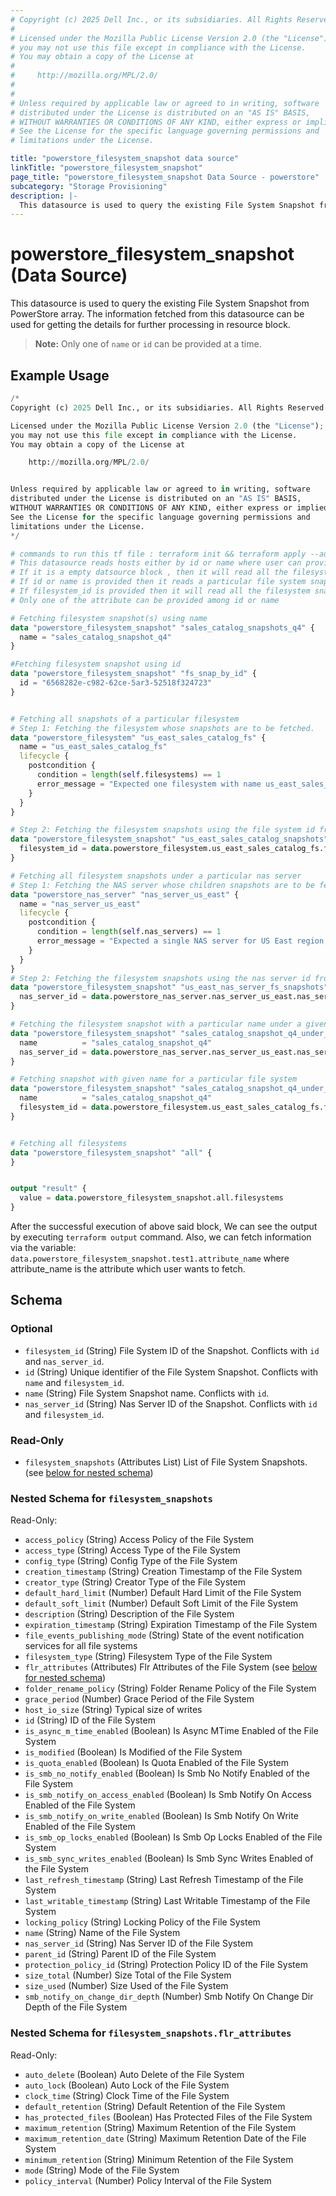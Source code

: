```yaml
---
# Copyright (c) 2025 Dell Inc., or its subsidiaries. All Rights Reserved.
# 
# Licensed under the Mozilla Public License Version 2.0 (the "License");
# you may not use this file except in compliance with the License.
# You may obtain a copy of the License at
# 
#     http://mozilla.org/MPL/2.0/
# 
# 
# Unless required by applicable law or agreed to in writing, software
# distributed under the License is distributed on an "AS IS" BASIS,
# WITHOUT WARRANTIES OR CONDITIONS OF ANY KIND, either express or implied.
# See the License for the specific language governing permissions and
# limitations under the License.

title: "powerstore_filesystem_snapshot data source"
linkTitle: "powerstore_filesystem_snapshot"
page_title: "powerstore_filesystem_snapshot Data Source - powerstore"
subcategory: "Storage Provisioning"
description: |-
  This datasource is used to query the existing File System Snapshot from PowerStore array. The information fetched from this datasource can be used for getting the details for further processing in resource block.
---
```


# powerstore_filesystem_snapshot (Data Source)

This datasource is used to query the existing File System Snapshot from PowerStore array. The information fetched from this datasource can be used for getting the details for further processing in resource block.

> **Note:** Only one of `name` or `id` can be provided at a time.

## Example Usage

```terraform
/*
Copyright (c) 2025 Dell Inc., or its subsidiaries. All Rights Reserved.

Licensed under the Mozilla Public License Version 2.0 (the "License");
you may not use this file except in compliance with the License.
You may obtain a copy of the License at

    http://mozilla.org/MPL/2.0/


Unless required by applicable law or agreed to in writing, software
distributed under the License is distributed on an "AS IS" BASIS,
WITHOUT WARRANTIES OR CONDITIONS OF ANY KIND, either express or implied.
See the License for the specific language governing permissions and
limitations under the License.
*/

# commands to run this tf file : terraform init && terraform apply --auto-approve
# This datasource reads hosts either by id or name where user can provide a value to any one of them
# If it is a empty datsource block , then it will read all the filesystem 
# If id or name is provided then it reads a particular file system snapshot with that id or name
# If filesystem_id is provided then it will read all the filesystem snapshots within filesystem
# Only one of the attribute can be provided among id or name 

# Fetching filesystem snapshot(s) using name
data "powerstore_filesystem_snapshot" "sales_catalog_snapshots_q4" {
  name = "sales_catalog_snapshot_q4"
}

#Fetching filesystem snapshot using id
data "powerstore_filesystem_snapshot" "fs_snap_by_id" {
  id = "6568282e-c982-62ce-5ar3-52518f324723"
}


# Fetching all snapshots of a particular filesystem
# Step 1: Fetching the filesystem whose snapshots are to be fetched.
data "powerstore_filesystem" "us_east_sales_catalog_fs" {
  name = "us_east_sales_catalog_fs"
  lifecycle {
    postcondition {
      condition = length(self.filesystems) == 1
      error_message = "Expected one filesystem with name us_east_sales_catalog_fs, but got ${length(self.filesystems)}"
    }
  }
}

# Step 2: Fetching the filesystem snapshots using the file system id from step 1
data "powerstore_filesystem_snapshot" "us_east_sales_catalog_snapshots" {
  filesystem_id = data.powerstore_filesystem.us_east_sales_catalog_fs.filesystems[0].id
}

# Fetching all filesystem snapshots under a particular nas server
# Step 1: Fetching the NAS server whose children snapshots are to be fetched.
data "powerstore_nas_server" "nas_server_us_east" {
  name = "nas_server_us_east"
  lifecycle {
    postcondition {
      condition = length(self.nas_servers) == 1
      error_message = "Expected a single NAS server for US East region, but got none"
    }
  }
}
# Step 2: Fetching the filesystem snapshots using the nas server id from step 1
data "powerstore_filesystem_snapshot" "us_east_nas_server_fs_snapshots" {
  nas_server_id = data.powerstore_nas_server.nas_server_us_east.nas_servers[0].id
}

# Fetching the filesystem snapshot with a particular name under a given nas server
data "powerstore_filesystem_snapshot" "sales_catalog_snapshot_q4_under_nas_server" {
  name          = "sales_catalog_snapshot_q4"
  nas_server_id = data.powerstore_nas_server.nas_server_us_east.nas_servers[0].id
}

# Fetching snapshot with given name for a particular file system
data "powerstore_filesystem_snapshot" "sales_catalog_snapshot_q4_under_filesystem" {
  name          = "sales_catalog_snapshot_q4"
  filesystem_id = data.powerstore_filesystem.us_east_sales_catalog_fs.filesystems[0].id
}


# Fetching all filesystems
data "powerstore_filesystem_snapshot" "all" {
}


output "result" {
  value = data.powerstore_filesystem_snapshot.all.filesystems
}
```

After the successful execution of above said block, We can see the output by executing `terraform output` command. Also, we can fetch information via the variable: `data.powerstore_filesystem_snapshot.test1.attribute_name` where attribute_name is the attribute which user wants to fetch.

<!-- schema generated by tfplugindocs -->
## Schema

### Optional

- `filesystem_id` (String) File System ID of the Snapshot. Conflicts with `id` and `nas_server_id`.
- `id` (String) Unique identifier of the File System Snapshot. Conflicts with `name` and `filesystem_id`.
- `name` (String) File System Snapshot name. Conflicts with `id`.
- `nas_server_id` (String) Nas Server ID of the Snapshot. Conflicts with `id` and `filesystem_id`.

### Read-Only

- `filesystem_snapshots` (Attributes List) List of File System Snapshots. (see [below for nested schema](#nestedatt--filesystem_snapshots))

<a id="nestedatt--filesystem_snapshots"></a>
### Nested Schema for `filesystem_snapshots`

Read-Only:

- `access_policy` (String) Access Policy of the File System
- `access_type` (String) Access Type of the File System
- `config_type` (String) Config Type of the File System
- `creation_timestamp` (String) Creation Timestamp of the File System
- `creator_type` (String) Creator Type of the File System
- `default_hard_limit` (Number) Default Hard Limit of the File System
- `default_soft_limit` (Number) Default Soft Limit of the File System
- `description` (String) Description of the File System
- `expiration_timestamp` (String) Expiration Timestamp of the File System
- `file_events_publishing_mode` (String) State of the event notification services for all file systems
- `filesystem_type` (String) Filesystem Type of the File System
- `flr_attributes` (Attributes) Flr Attributes of the File System (see [below for nested schema](#nestedatt--filesystem_snapshots--flr_attributes))
- `folder_rename_policy` (String) Folder Rename Policy of the File System
- `grace_period` (Number) Grace Period of the File System
- `host_io_size` (String) Typical size of writes
- `id` (String) ID of the File System
- `is_async_m_time_enabled` (Boolean) Is Async MTime Enabled of the File System
- `is_modified` (Boolean) Is Modified of the File System
- `is_quota_enabled` (Boolean) Is Quota Enabled of the File System
- `is_smb_no_notify_enabled` (Boolean) Is Smb No Notify Enabled of the File System
- `is_smb_notify_on_access_enabled` (Boolean) Is Smb Notify On Access Enabled of the File System
- `is_smb_notify_on_write_enabled` (Boolean) Is Smb Notify On Write Enabled of the File System
- `is_smb_op_locks_enabled` (Boolean) Is Smb Op Locks Enabled of the File System
- `is_smb_sync_writes_enabled` (Boolean) Is Smb Sync Writes Enabled of the File System
- `last_refresh_timestamp` (String) Last Refresh Timestamp of the File System
- `last_writable_timestamp` (String) Last Writable Timestamp of the File System
- `locking_policy` (String) Locking Policy of the File System
- `name` (String) Name of the File System
- `nas_server_id` (String) Nas Server ID of the File System
- `parent_id` (String) Parent ID of the File System
- `protection_policy_id` (String) Protection Policy ID of the File System
- `size_total` (Number) Size Total of the File System
- `size_used` (Number) Size Used of the File System
- `smb_notify_on_change_dir_depth` (Number) Smb Notify On Change Dir Depth of the File System

<a id="nestedatt--filesystem_snapshots--flr_attributes"></a>
### Nested Schema for `filesystem_snapshots.flr_attributes`

Read-Only:

- `auto_delete` (Boolean) Auto Delete of the File System
- `auto_lock` (Boolean) Auto Lock of the File System
- `clock_time` (String) Clock Time of the File System
- `default_retention` (String) Default Retention of the File System
- `has_protected_files` (Boolean) Has Protected Files of the File System
- `maximum_retention` (String) Maximum Retention of the File System
- `maximum_retention_date` (String) Maximum Retention Date of the File System
- `minimum_retention` (String) Minimum Retention of the File System
- `mode` (String) Mode of the File System
- `policy_interval` (Number) Policy Interval of the File System
